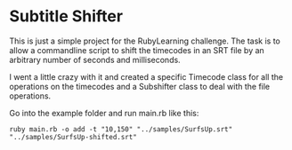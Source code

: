 Subtitle Shifter
================

This is just a simple project for the RubyLearning challenge.  The task is to allow a commandline script to shift the timecodes in an SRT file by an arbitrary number of seconds and milliseconds.

I went a little crazy with it and created a specific Timecode class for all the operations on the timecodes and a Subshifter class to deal with the file operations.

Go into the example folder and run main.rb like this:

`ruby main.rb -o add -t "10,150" "../samples/SurfsUp.srt" "../samples/SurfsUp-shifted.srt"`
